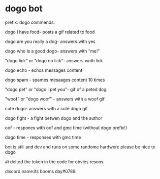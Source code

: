 # dogo bot

prefix: dogo
commends:

dogo i have food- posts a gif related to food

dogo are you really a dog- answers with yes

dogo who is a good dogo- answers with "me!"

"dogo lick" or "dogo no lick"- answers woth lick

dogo echo - echos messages content 

dogo spam - spames mesaages content 10 times

"dogo pet" or "dogo i pet you"- gif of a peted dog

"woof" or "dogo woof" - answers with a woof gif

cute dogo- answers with a cute dogo gif

dogo fight - a fight betwen dogo and the author 

oof - respones with oof and gmc time (without dogo prefix!)

dogo time - responses with gmc time

bot is still and dev and runs on some randome hardwere please be nice to dogo

#i delted the token in the code for obvies resons

discord name:its booms day#0789
